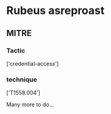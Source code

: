 # Rubeus asreproast

## MITRE

### Tactic
['credential-access']

### technique
['T1558.004']

Many more to do...
